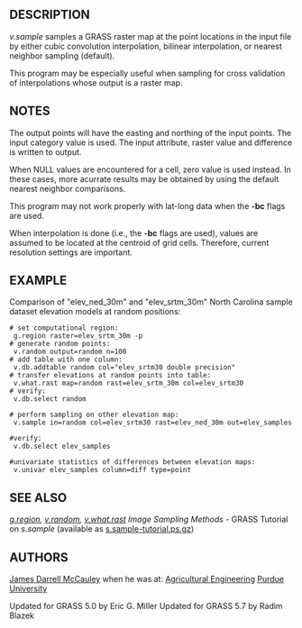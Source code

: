 ## DESCRIPTION

*v.sample* samples a GRASS raster map at the point locations in the
input file by either cubic convolution interpolation, bilinear
interpolation, or nearest neighbor sampling (default).

This program may be especially useful when sampling for cross validation
of interpolations whose output is a raster map.

## NOTES

The output points will have the easting and northing of the input
points. The input category value is used. The input attribute, raster
value and difference is written to output.

When NULL values are encountered for a cell, zero value is used instead.
In these cases, more acurrate results may be obtained by using the
default nearest neighbor comparisons.

This program may not work properly with lat-long data when the **-bc**
flags are used.

When interpolation is done (i.e., the **-bc** flags are used), values
are assumed to be located at the centroid of grid cells. Therefore,
current resolution settings are important.

## EXAMPLE

Comparison of "elev_ned_30m" and "elev_srtm_30m" North Carolina sample
dataset elevation models at random positions:

```shell
# set computational region:
 g.region raster=elev_srtm_30m -p
# generate random points:
 v.random output=random n=100
# add table with one column:
 v.db.addtable random col="elev_srtm30 double precision"
# transfer elevations at random points into table:
 v.what.rast map=random rast=elev_srtm_30m col=elev_srtm30
# verify:
 v.db.select random

# perform sampling on other elevation map:
 v.sample in=random col=elev_srtm30 rast=elev_ned_30m out=elev_samples

#verify:
 v.db.select elev_samples

#univariate statistics of differences between elevation maps:
 v.univar elev_samples column=diff type=point
```

## SEE ALSO

*[g.region](g.region.md), [v.random](v.random.md),
[v.what.rast](v.what.rast.md)* *Image Sampling Methods* - GRASS Tutorial
on *s.sample* (available as
[s.sample-tutorial.ps.gz](https://grass.osgeo.org/gdp/sites/))

## AUTHORS

[James Darrell McCauley](http://mccauley-usa.com/)
when he was at: [Agricultural
Engineering](http://ABE.www.ecn.purdue.edu/ABE/) [Purdue
University](http://www.purdue.edu/)

Updated for GRASS 5.0 by Eric G. Miller
Updated for GRASS 5.7 by Radim Blazek
